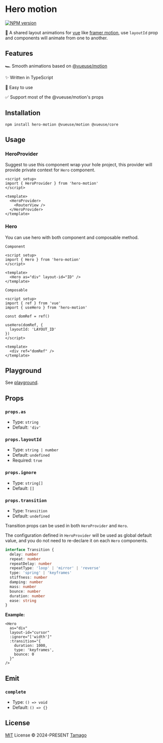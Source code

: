 # Hero motion

[![NPM version](https://img.shields.io/npm/v/hero-motion)](https://www.npmjs.com/package/hero-motion)

🌊 A shared layout animations for [vue](https://vuejs.org/) like [framer motion](https://www.framer.com/motion/), use `layoutId` prop and components will animate from one to another.

## Features

🏎 Smooth animations based on [@vueuse/motion](https://motion.vueuse.org/)

✨ Written in TypeScript

🙌 Easy to use

✅ Support most of the @vueuse/motion's props

## Installation

```
npm install hero-motion @vueuse/motion @vueuse/core
```

## Usage

### HeroProvider

Suggest to use this component wrap your hole project, this provider will provide private context for `Hero` component.

```vue
<script setup>
import { HeroProvider } from 'hero-motion'
</script>

<template>
  <HeroProvider>
    <RouterView />
  </HeroProvider>
</template>
```

### Hero

You can use hero with both component and composable method.

`Component`

```vue
<script setup>
import { Hero } from 'hero-motion'
</script>

<template>
  <Hero as="div" layout-id="ID" />
</template>
```

`Composable`

```vue
<script setup>
import { ref } from 'vue'
import { useHero } from 'hero-motion'

const domRef = ref()

useHero(domRef, {
  layoutId: 'LAYOUT_ID'
})
</script>

<template>
  <div ref="domRef" />
</template>
```

## Playground

See [playground]('./playground/vite/README.md').

## Props

### `props.as`

- Type: `string`
- Default: `'div'`

### `props.layoutId`

- Type: `string | number`
- Default: `undefined`
- Required: `true`

### `props.ignore`

- Type: `string[]`
- Default: `[]`

### `props.transition`

- Type: `Transition`
- Default: `undefined`

Transition props can be used in both `HeroProvider` and `Hero`.

The configuration defined in `HeroProvider` will be used as global default value, and you do not need to re-declare it on each `Hero` components.

```ts
interface Transition {
  delay: number
  repeat: number
  repeatDelay: number
  repeatType: 'loop' | 'mirror' | 'reverse'
  type: 'spring' | 'keyframes'
  stiffness: number
  damping: number
  mass: number
  bounce: number
  duration: number
  ease: string
}
```

**Example:**

```vue
<Hero
  as="div"
  layout-id="cursor"
  :ignore="['width']"
  :transition="{
    duration: 1000,
    type: 'keyframes',
    bounce: 0
  }"
/>
```

## Emit

### `complete`

- Type: `() => void`
- Default: `() => {}`

## License

[MIT](./LICENSE) License © 2024-PRESENT [Tamago](https://github.com/tmg0)
